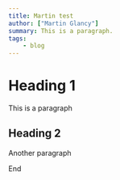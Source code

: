 ```yaml
---
title: Martin test
author: ["Martin Glancy"]
summary: This is a paragraph.
tags: 
    - blog
---
```

  
  # Heading 1

This is a paragraph

## Heading 2

Another paragraph

End
